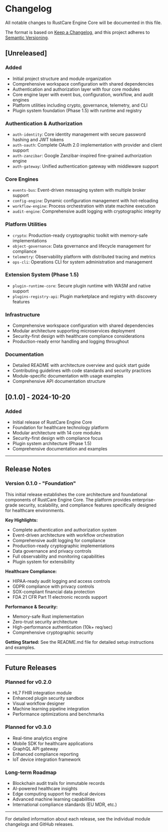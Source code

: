 # Changelog

All notable changes to RustCare Engine Core will be documented in this file.

The format is based on [Keep a Changelog](https://keepachangelog.com/en/1.0.0/),
and this project adheres to [Semantic Versioning](https://semver.org/spec/v2.0.0.html).

## [Unreleased]

### Added
- Initial project structure and module organization
- Comprehensive workspace configuration with shared dependencies
- Authentication and authorization layer with four core modules
- Core engine layer with event bus, configuration, workflow, and audit engines
- Platform utilities including crypto, governance, telemetry, and CLI
- Plugin system foundation (Phase 1.5) with runtime and registry

### Authentication & Authorization
- `auth-identity`: Core identity management with secure password hashing and JWT tokens
- `auth-oauth`: Complete OAuth 2.0 implementation with provider and client support
- `auth-zanzibar`: Google Zanzibar-inspired fine-grained authorization engine
- `auth-gateway`: Unified authentication gateway with middleware support

### Core Engines
- `events-bus`: Event-driven messaging system with multiple broker support
- `config-engine`: Dynamic configuration management with hot-reloading
- `workflow-engine`: Process orchestration with state machine execution
- `audit-engine`: Comprehensive audit logging with cryptographic integrity

### Platform Utilities
- `crypto`: Production-ready cryptographic toolkit with memory-safe implementations
- `object-governance`: Data governance and lifecycle management for compliance
- `telemetry`: Observability platform with distributed tracing and metrics
- `ops-cli`: Operations CLI for system administration and management

### Extension System (Phase 1.5)
- `plugin-runtime-core`: Secure plugin runtime with WASM and native support
- `plugins-registry-api`: Plugin marketplace and registry with discovery features

### Infrastructure
- Comprehensive workspace configuration with shared dependencies
- Modular architecture supporting microservices deployment
- Security-first design with healthcare compliance considerations
- Production-ready error handling and logging throughout

### Documentation
- Detailed README with architecture overview and quick start guide
- Contributing guidelines with code standards and security practices
- Module-specific documentation with usage examples
- Comprehensive API documentation structure

## [0.1.0] - 2024-10-20

### Added
- Initial release of RustCare Engine Core
- Foundation for healthcare technology platform
- Modular architecture with 14 core modules
- Security-first design with compliance focus
- Plugin system architecture (Phase 1.5)
- Comprehensive documentation and examples

---

## Release Notes

### Version 0.1.0 - "Foundation"

This initial release establishes the core architecture and foundational components of RustCare Engine Core. The platform provides enterprise-grade security, scalability, and compliance features specifically designed for healthcare environments.

**Key Highlights:**
- Complete authentication and authorization system
- Event-driven architecture with workflow orchestration
- Comprehensive audit logging for compliance
- Production-ready cryptographic implementations
- Data governance and privacy controls
- Full observability and monitoring capabilities
- Plugin system for extensibility

**Healthcare Compliance:**
- HIPAA-ready audit logging and access controls
- GDPR compliance with privacy controls
- SOX-compliant financial data protection
- FDA 21 CFR Part 11 electronic records support

**Performance & Security:**
- Memory-safe Rust implementation
- Zero-trust security architecture
- High-performance authentication (10k+ req/sec)
- Comprehensive cryptographic security

**Getting Started:**
See the README.md file for detailed setup instructions and examples.

---

## Future Releases

### Planned for v0.2.0
- HL7 FHIR integration module
- Enhanced plugin security sandbox
- Visual workflow designer
- Machine learning pipeline integration
- Performance optimizations and benchmarks

### Planned for v0.3.0
- Real-time analytics engine
- Mobile SDK for healthcare applications
- GraphQL API gateway
- Enhanced compliance reporting
- IoT device integration framework

### Long-term Roadmap
- Blockchain audit trails for immutable records
- AI-powered healthcare insights
- Edge computing support for medical devices
- Advanced machine learning capabilities
- International compliance standards (EU MDR, etc.)

---

For detailed information about each release, see the individual module changelogs and GitHub releases.